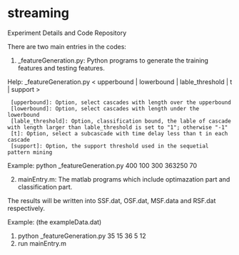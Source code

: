 # streaming

Experiment Details and Code Repository

There are two main entries in the codes:

1. _featureGeneration.py: Python programs to generate the training features and testing features.

Help: _featureGeneration.py < upperbound | lowerbound | lable_threshold | t | support > 

     [upperbound]: Option, select cascades with length over the upperbound
     [lowerbound]: Option, select cascades with length under the lowerbound
     [lable_threshold]: Option, classification bound, the lable of cascade with length larger than lable_threshold is set to "1"; otherwise "-1"
     [t]: Option, select a subcascade with time delay less than t in each cascade
     [support]: Option, the support threshold used in the sequetial pattern mining

Example: python _featureGeneration.py 400 100 300 363250 70

2. mainEntry.m: The matlab programs which include optimazation part and classification part.

The results will be written into SSF.dat, OSF.dat, MSF.data and RSF.dat respectively.

Example: (the exampleData.dat)
1. python _featureGeneration.py 35 15 36 5 12
2. run mainEntry.m
